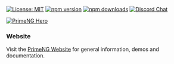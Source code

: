 
[![License: MIT](https://img.shields.io/badge/License-MIT-yellow.svg)](https://opensource.org/licenses/MIT)
[![npm version](https://badge.fury.io/js/primeng.svg)](https://badge.fury.io/js/primeng)
[![npm downloads](https://img.shields.io/npm/dm/primeng.svg)](https://www.npmjs.com/package/primeng)
[![Discord Chat](https://img.shields.io/discord/557940238991753223.svg?color=7289da&label=chat&logo=discord)](https://discord.gg/gzKFYnpmCY)

[![PrimeNG Hero](https://www.primefaces.org/wp-content/uploads/2022/09/primeng-github-14.jpg)](https://www.primefaces.org/primeng)

### Website

Visit the [PrimeNG Website](https://www.primefaces.org/primeng/) for general information, demos and documentation.
